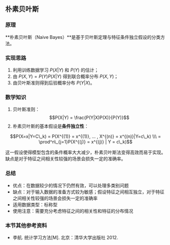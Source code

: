 ## 朴素贝叶斯

### 原理

**朴素贝叶斯（Naive Bayes）**是基于贝叶斯定理与特征条件独立假设的分类方法。

### 实现思路

1. 利用训练数据学习 $P(X|Y)$ 和 $P(Y)$ 的估计；
2. 由 $P(X, Y) = P(Y)P(X|Y)$ 得到联合概率分布 $P(X, Y)$； 
3. 由贝叶斯准则得到后验概率分布 $P(Y|X)$。

### 数学知识

1. 贝叶斯准则：$$P(X|Y) = \frac{P(Y|X)P(X)}{P(Y)}$$
2. 朴素贝叶斯的基本假设是**条件独立性**：

$$P(X=x|Y=C\_k) = P(X^{(1)} = x^{(1)}, ... , X^{(n)} = x^{(n)}|Y=c\_k) \\\ = \prod^n\_{j=1}P(X^{(j)} = x^{(j)} | Y = c\_k)$$

   这一假设使得模型包含的条件概率大大减少，朴素贝叶斯法变得高效而易于实现。缺点是对于特征之间相关性较强的场景会损失一定的准确率。

<!--### 代码实现-->


### 总结

* 优点：在数据较少的情况下仍然有效，可以处理多类别问题
* 缺点：对于输入数据的准备方式较为敏感；假设特征之间相互独立，对于特征之间相关性较强的场景会损失一定的准确率
* 适用数据类型：标称型
* 使用注意：需要充分考虑特征之间的相关性和特征的分布情况

### 本节其他参考资料

* 李航. 统计学习方法[M]. 北京：清华大学出版社 2012.

<script type="text/x-mathjax-config">
 MathJax.Hub.Config({
   tex2jax: {inlineMath: [ ['$', '$'] ],
         displayMath: [ ['$$', '$$']]}
 });
</script>

<script src="https://cdn.bootcss.com/mathjax/2.7.4/latest.js?config=default"></script>